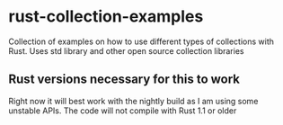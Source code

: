 # rust-collection-examples

Collection of examples on how to use different types of collections with Rust. 
Uses std library and other open source collection libraries


## Rust versions necessary for this to work
Right now it will best work with the nightly build as I am using some unstable APIs. The code will not compile with Rust 1.1 or older
